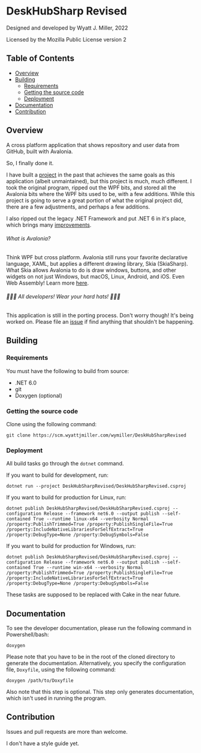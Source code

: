 # DeskHubSharp Revised

Designed and developed by Wyatt J. Miller, 2022

Licensed by the Mozilla Public License version 2

## Table of Contents

- [Overview](#overview)
- [Building](#building)
  - [Requirements](#requirements)
  - [Getting the source code](#getting-the-source-code)
  - [Deployment](#deployment)
- [Documentation](#documentation)
- [Contribution](#contribution)

## Overview

A cross platform application that shows repository and user data from GitHub, built with Avalonia.

So, I finally done it.

I have built a [project](https://scm.wyattjmiller.com/wymiller/DeskHubSharp) in the past that achieves the same goals as this application (albeit unmaintained), but this project is much, much different. I took the original program, ripped out the WPF bits, and stored all the Avalonia bits where the WPF bits used to be, with a few additions. While this project is going to serve a great portion of what the original project did, there are a few adjustments, and perhaps a few additions. 

I also ripped out the legacy .NET Framework and put .NET 6 in it's place, which brings many [improvements](https://docs.microsoft.com/en-us/dotnet/core/whats-new/dotnet-6).

###### What is Avalonia?

Think WPF but cross platform. Avalonia still runs your favorite declarative language, XAML, but applies a different drawing library, Skia (SkiaSharp). What Skia allows Avalonia to do is draw windows, buttons, and other widgets on not just Windows, but macOS, Linux, Android, and iOS. Even Web Assembly! Learn more [here](http://avaloniaui.net/).

###### 🚧👷‍♂️ All developers! Wear your hard hats! 🚧👷‍♂️

This application is still in the porting process. Don't worry though! It's being worked on. Please file an [issue]() if find anything that shouldn't be happening.

## Building

### Requirements

You must have the following to build from source:

- .NET 6.0
- git
- Doxygen (optional)

### Getting the source code

Clone using the following command:

`git clone https://scm.wyattjmiller.com/wymiller/DeskHubSharpRevised`

### Deployment

All build tasks go through the `dotnet` command. 

If you want to build for development, run:

`dotnet run --project DeskHubSharpRevised/DeskHubSharpRevised.csproj`

If you want to build for production for Linux, run:

`dotnet publish DeskHubSharpRevised/DeskHubSharpRevised.csproj --configuration Release --framework net6.0 --output publish --self-contained True --runtime linux-x64 --verbosity Normal /property:PublishTrimmed=True /property:PublishSingleFile=True /property:IncludeNativeLibrariesForSelfExtract=True /property:DebugType=None /property:DebugSymbols=False`

If you want to build for production for Windows, run:

`dotnet publish DeskHubSharpRevised/DeskHubSharpRevised.csproj --configuration Release --framework net6.0 --output publish --self-contained True --runtime win-x64 --verbosity Normal /property:PublishTrimmed=True /property:PublishSingleFile=True /property:IncludeNativeLibrariesForSelfExtract=True /property:DebugType=None /property:DebugSymbols=False`

These tasks are supposed to be replaced with Cake in the near future.

## Documentation

To see the developer documentation, please run the following command in Powershell/bash:

`doxygen`

Please note that you have to be in the root of the cloned directory to generate the documentation. Alternatively, you specify the configuration file, `Doxyfile`, using the following command:

`doxygen /path/to/Doxyfile`

Also note that this step is optional. This step only generates documentation, which isn't used in running the program.

## Contribution

Issues and pull requests are more than welcome.

I don't have a style guide yet.
